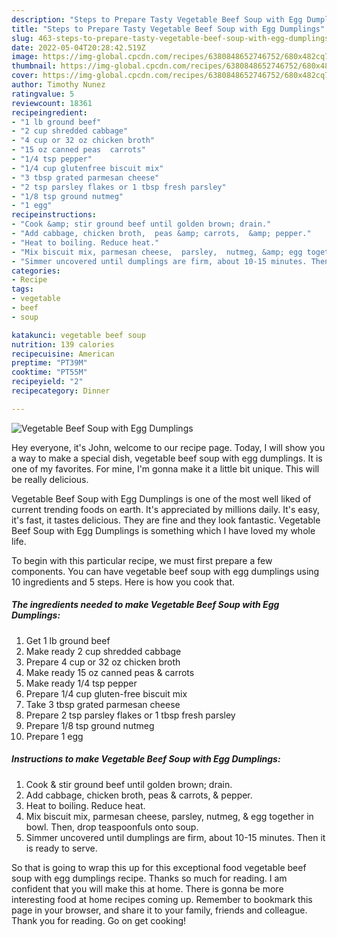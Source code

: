 ```yaml
---
description: "Steps to Prepare Tasty Vegetable Beef Soup with Egg Dumplings"
title: "Steps to Prepare Tasty Vegetable Beef Soup with Egg Dumplings"
slug: 463-steps-to-prepare-tasty-vegetable-beef-soup-with-egg-dumplings
date: 2022-05-04T20:28:42.519Z
image: https://img-global.cpcdn.com/recipes/6380848652746752/680x482cq70/vegetable-beef-soup-with-egg-dumplings-recipe-main-photo.jpg
thumbnail: https://img-global.cpcdn.com/recipes/6380848652746752/680x482cq70/vegetable-beef-soup-with-egg-dumplings-recipe-main-photo.jpg
cover: https://img-global.cpcdn.com/recipes/6380848652746752/680x482cq70/vegetable-beef-soup-with-egg-dumplings-recipe-main-photo.jpg
author: Timothy Nunez
ratingvalue: 5
reviewcount: 18361
recipeingredient:
- "1 lb ground beef"
- "2 cup shredded cabbage"
- "4 cup or 32 oz chicken broth"
- "15 oz canned peas  carrots"
- "1/4 tsp pepper"
- "1/4 cup glutenfree biscuit mix"
- "3 tbsp grated parmesan cheese"
- "2 tsp parsley flakes or 1 tbsp fresh parsley"
- "1/8 tsp ground nutmeg"
- "1 egg"
recipeinstructions:
- "Cook &amp; stir ground beef until golden brown; drain."
- "Add cabbage, chicken broth,  peas &amp; carrots,  &amp; pepper."
- "Heat to boiling. Reduce heat."
- "Mix biscuit mix, parmesan cheese,  parsley,  nutmeg, &amp; egg together in bowl. Then, drop teaspoonfuls onto soup."
- "Simmer uncovered until dumplings are firm, about 10-15 minutes. Then it is ready to serve."
categories:
- Recipe
tags:
- vegetable
- beef
- soup

katakunci: vegetable beef soup 
nutrition: 139 calories
recipecuisine: American
preptime: "PT39M"
cooktime: "PT55M"
recipeyield: "2"
recipecategory: Dinner

---
```



![Vegetable Beef Soup with Egg Dumplings](https://img-global.cpcdn.com/recipes/6380848652746752/680x482cq70/vegetable-beef-soup-with-egg-dumplings-recipe-main-photo.jpg)

Hey everyone, it's John, welcome to our recipe page. Today, I will show you a way to make a special dish, vegetable beef soup with egg dumplings. It is one of my favorites. For mine, I'm gonna make it a little bit unique. This will be really delicious.

Vegetable Beef Soup with Egg Dumplings is one of the most well liked of current trending foods on earth. It's appreciated by millions daily. It's easy, it's fast, it tastes delicious. They are fine and they look fantastic. Vegetable Beef Soup with Egg Dumplings is something which I have loved my whole life.




To begin with this particular recipe, we must first prepare a few components. You can have vegetable beef soup with egg dumplings using 10 ingredients and 5 steps. Here is how you cook that.

<!--inarticleads1-->

##### The ingredients needed to make Vegetable Beef Soup with Egg Dumplings:

1. Get 1 lb ground beef
1. Make ready 2 cup shredded cabbage
1. Prepare 4 cup or 32 oz chicken broth
1. Make ready 15 oz canned peas &amp; carrots
1. Make ready 1/4 tsp pepper
1. Prepare 1/4 cup gluten-free biscuit mix
1. Take 3 tbsp grated parmesan cheese
1. Prepare 2 tsp parsley flakes or 1 tbsp fresh parsley
1. Prepare 1/8 tsp ground nutmeg
1. Prepare 1 egg




<!--inarticleads2-->

##### Instructions to make Vegetable Beef Soup with Egg Dumplings:

1. Cook &amp; stir ground beef until golden brown; drain.
1. Add cabbage, chicken broth,  peas &amp; carrots,  &amp; pepper.
1. Heat to boiling. Reduce heat.
1. Mix biscuit mix, parmesan cheese,  parsley,  nutmeg, &amp; egg together in bowl. Then, drop teaspoonfuls onto soup.
1. Simmer uncovered until dumplings are firm, about 10-15 minutes. Then it is ready to serve.




So that is going to wrap this up for this exceptional food vegetable beef soup with egg dumplings recipe. Thanks so much for reading. I am confident that you will make this at home. There is gonna be more interesting food at home recipes coming up. Remember to bookmark this page in your browser, and share it to your family, friends and colleague. Thank you for reading. Go on get cooking!
